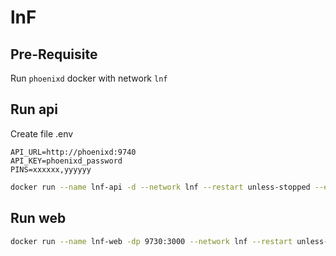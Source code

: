 # lnF

## Pre-Requisite

Run `phoenixd` docker with network `lnf`

## Run api

Create file .env

```env
API_URL=http://phoenixd:9740
API_KEY=phoenixd_password
PINS=xxxxxx,yyyyyy
```

```sh
docker run --name lnf-api -d --network lnf --restart unless-stopped --env-file .env -v {DATA_PATH}:/app/db ghcr.io/dnjooiopa/lnf-api
```

## Run web

```sh
docker run --name lnf-web -dp 9730:3000 --network lnf --restart unless-stopped ghcr.io/dnjooiopa/lnf-web
```
